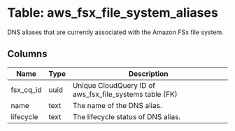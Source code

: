 
# Table: aws_fsx_file_system_aliases
DNS aliases that are currently associated with the Amazon FSx file system.
## Columns
| Name        | Type           | Description  |
| ------------- | ------------- | -----  |
|fsx_cq_id|uuid|Unique CloudQuery ID of aws_fsx_file_systems table (FK)|
|name|text|The name of the DNS alias.|
|lifecycle|text|The lifecycle status of DNS alias.|
